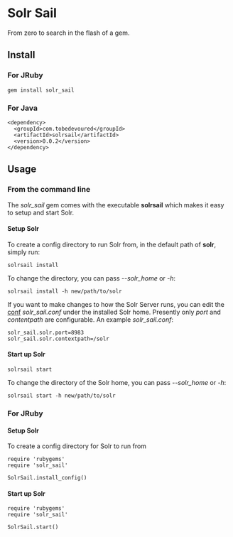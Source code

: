 # Solr Sail

From zero to search in the flash of a gem.

## Install

### For JRuby

    gem install solr_sail

### For Java

    <dependency>
      <groupId>com.tobedevoured</groupId>
      <artifactId>solrsail</artifactId>
      <version>0.0.2</version>
    </dependency>
    
## Usage

### From the command line

The _solr_sail_ gem comes with the executable **solrsail** which makes it easy to setup 
and start Solr.

#### Setup Solr

To create a config directory to run Solr from, in the default path of **solr**, 
simply run:

    solrsail install
    
To change the directory, you can pass _--solr_home_ or _-h_:
  
    solrsail install -h new/path/to/solr
    
If you want to make changes to how the Solr Server runs, you can edit the 
[conf](https://github.com/typesafehub/config) _solr_sail.conf_ under the installed
Solr home. Presently only _port_ and _contentpath_ are configurable. An example 
_solr_sail.conf_:

    solr_sail.solr.port=8983
    solr_sail.solr.contextpath=/solr
    
#### Start up Solr

    solrsail start
    
To change the directory of the Solr home, you can pass _--solr_home_ or _-h_:
  
    solrsail start -h new/path/to/solr
    
### For JRuby

#### Setup Solr

To create a config directory for Solr to run from

    require 'rubygems'
    require 'solr_sail'
    
    SolrSail.install_config()

#### Start up Solr    

    require 'rubygems'
    require 'solr_sail'
    
    SolrSail.start()
      
    